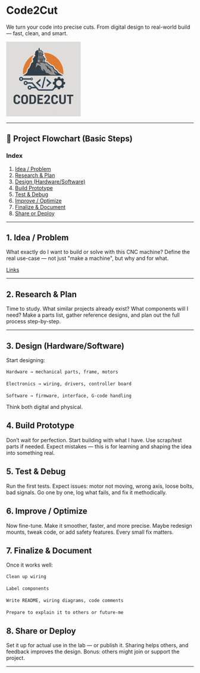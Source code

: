 # Code2Cut  
We turn your code into precise cuts. From digital design to real-world build — fast, clean, and smart.


<img src="logo/3.png" alt="Logo" width="200"/>



---

## 📘 Project Flowchart (Basic Steps)

### Index  
1. [Idea / Problem](#1-idea--problem)  
2. [Research & Plan](#2-research--plan)  
3. [Design (Hardware/Software)](#3-design-hardwaresoftware)  
4. [Build Prototype](#4-build-prototype)  
5. [Test & Debug](#5-test--debug)  
6. [Improve / Optimize](#6-improve--optimize)  
7. [Finalize & Document](#7-finalize--document)  
8. [Share or Deploy](#8-share-or-deploy)

---

## 1. Idea / Problem

What exactly do I want to build or solve with this CNC machine? Define the real use-case — not just "make a machine", but why and for what.

[Links](01_Idea_Problem.md)


---

## 2. Research & Plan

Time to study. What similar projects already exist? What components will I need? Make a parts list, gather reference designs, and plan out the full process step-by-step.


---

## 3. Design (Hardware/Software)

Start designing:

    Hardware → mechanical parts, frame, motors

    Electronics → wiring, drivers, controller board

    Software → firmware, interface, G-code handling

Think both digital and physical.

## 4. Build Prototype

Don’t wait for perfection. Start building with what I have. Use scrap/test parts if needed. Expect mistakes — this is for learning and shaping the idea into something real.

## 5. Test & Debug

Run the first tests. Expect issues: motor not moving, wrong axis, loose bolts, bad signals. Go one by one, log what fails, and fix it methodically.

## 6. Improve / Optimize

Now fine-tune. Make it smoother, faster, and more precise. Maybe redesign mounts, tweak code, or add safety features. Every small fix matters.

## 7. Finalize & Document

Once it works well:

    Clean up wiring

    Label components

    Write README, wiring diagrams, code comments

    Prepare to explain it to others or future-me

## 8. Share or Deploy

Set it up for actual use in the lab — or publish it. Sharing helps others, and feedback improves the design. Bonus: others might join or support the project.

---
